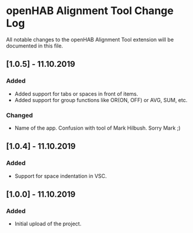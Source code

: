 # openHAB Alignment Tool Change Log

All notable changes to the openHAB Alignment Tool extension will be documented in this file.

## [1.0.5] - 11.10.2019

### Added

-    Added support for tabs or spaces in front of items.
-    Added support for group functions like OR(ON, OFF) or AVG, SUM, etc.

### Changed

-    Name of the app. Confusion with tool of Mark Hilbush. Sorry Mark ;)

## [1.0.4] - 11.10.2019

### Added

-    Support for space indentation in VSC.

## [1.0.0] - 11.10.2019

### Added

-    Initial upload of the project.
